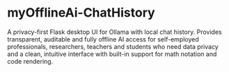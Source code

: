 # myOfflineAi-ChatHistory
A privacy-first Flask desktop UI for Ollama with local chat history. Provides transparent, auditable and fully offline AI access for self-employed professionals, researchers, teachers and students who need data privacy and a clean, intuitive interface with built-in support for math notation and code rendering.
